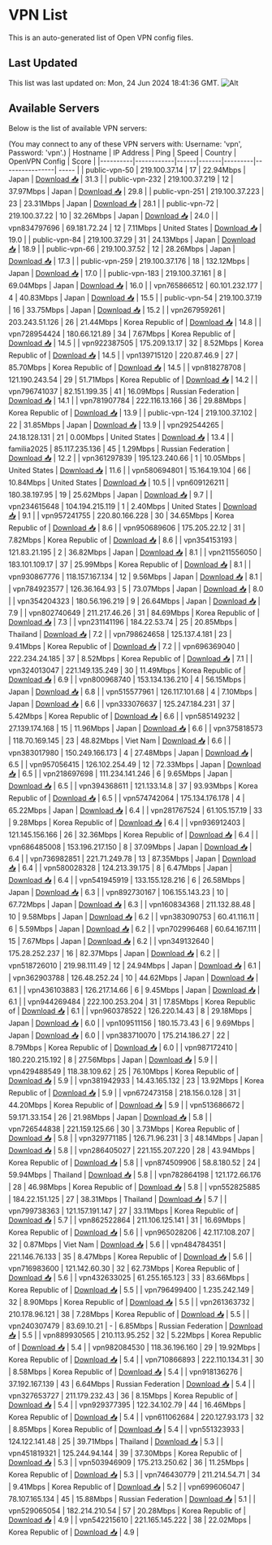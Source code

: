 # VPN List

This is an auto-generated list of Open VPN config files.

## Last Updated

This list was last updated on: Mon, 24 Jun 2024 18:41:36 GMT.
![Alt](https://repobeats.axiom.co/api/embed/186b98318ef1479477931607c1ad7d823f12451f.svg "Repobeats analytics image")

## Available Servers

Below is the list of available VPN servers:

(You may connect to any of these VPN servers with: Username: 'vpn', Password: 'vpn'.)
| Hostname | IP Address | Ping | Speed | Country | OpenVPN Config | Score |
|----------|------------|------|-------|---------|----------------| ----- |
| public-vpn-50 | 219.100.37.14 | 17 | 22.94Mbps | Japan | [Download 📥](./configs/server_0_JP.ovpn) | 31.3 |
| public-vpn-232 | 219.100.37.219 | 12 | 37.97Mbps | Japan | [Download 📥](./configs/server_1_JP.ovpn) | 29.8 |
| public-vpn-251 | 219.100.37.223 | 23 | 23.31Mbps | Japan | [Download 📥](./configs/server_2_JP.ovpn) | 28.1 |
| public-vpn-72 | 219.100.37.22 | 10 | 32.26Mbps | Japan | [Download 📥](./configs/server_3_JP.ovpn) | 24.0 |
| vpn834797696 | 69.181.72.24 | 12 | 7.11Mbps | United States | [Download 📥](./configs/server_4_US.ovpn) | 19.0 |
| public-vpn-84 | 219.100.37.29 | 31 | 24.13Mbps | Japan | [Download 📥](./configs/server_5_JP.ovpn) | 18.9 |
| public-vpn-66 | 219.100.37.52 | 12 | 28.26Mbps | Japan | [Download 📥](./configs/server_6_JP.ovpn) | 17.3 |
| public-vpn-259 | 219.100.37.176 | 18 | 132.12Mbps | Japan | [Download 📥](./configs/server_7_JP.ovpn) | 17.0 |
| public-vpn-183 | 219.100.37.161 | 8 | 69.04Mbps | Japan | [Download 📥](./configs/server_8_JP.ovpn) | 16.0 |
| vpn765866512 | 60.101.232.177 | 4 | 40.83Mbps | Japan | [Download 📥](./configs/server_9_JP.ovpn) | 15.5 |
| public-vpn-54 | 219.100.37.19 | 16 | 33.75Mbps | Japan | [Download 📥](./configs/server_10_JP.ovpn) | 15.2 |
| vpn267959261 | 203.243.51.126 | 26 | 21.44Mbps | Korea Republic of | [Download 📥](./configs/server_11_KR.ovpn) | 14.8 |
| vpn728954424 | 180.66.121.89 | 34 | 7.67Mbps | Korea Republic of | [Download 📥](./configs/server_12_KR.ovpn) | 14.5 |
| vpn922387505 | 175.209.13.17 | 32 | 8.52Mbps | Korea Republic of | [Download 📥](./configs/server_13_KR.ovpn) | 14.5 |
| vpn139715120 | 220.87.46.9 | 27 | 85.70Mbps | Korea Republic of | [Download 📥](./configs/server_14_KR.ovpn) | 14.5 |
| vpn818278708 | 121.190.243.54 | 29 | 51.71Mbps | Korea Republic of | [Download 📥](./configs/server_15_KR.ovpn) | 14.2 |
| vpn796741037 | 82.151.199.35 | 41 | 16.09Mbps | Russian Federation | [Download 📥](./configs/server_16_RU.ovpn) | 14.1 |
| vpn781907784 | 222.116.13.166 | 36 | 29.88Mbps | Korea Republic of | [Download 📥](./configs/server_17_KR.ovpn) | 13.9 |
| public-vpn-124 | 219.100.37.102 | 22 | 31.85Mbps | Japan | [Download 📥](./configs/server_18_JP.ovpn) | 13.9 |
| vpn292544265 | 24.18.128.131 | 21 | 0.00Mbps | United States | [Download 📥](./configs/server_19_US.ovpn) | 13.4 |
| familia2025 | 85.117.235.136 | 45 | 1.29Mbps | Russian Federation | [Download 📥](./configs/server_20_RU.ovpn) | 12.2 |
| vpn361297839 | 195.123.240.66 | 1 | 10.05Mbps | United States | [Download 📥](./configs/server_21_US.ovpn) | 11.6 |
| vpn580694801 | 15.164.19.104 | 66 | 10.84Mbps | United States | [Download 📥](./configs/server_22_US.ovpn) | 10.5 |
| vpn609126211 | 180.38.197.95 | 19 | 25.62Mbps | Japan | [Download 📥](./configs/server_23_JP.ovpn) | 9.7 |
| vpn234615648 | 104.194.215.119 | 1 | 2.40Mbps | United States | [Download 📥](./configs/server_24_US.ovpn) | 9.1 |
| vpn957241755 | 220.80.166.228 | 30 | 34.65Mbps | Korea Republic of | [Download 📥](./configs/server_25_KR.ovpn) | 8.6 |
| vpn950689606 | 175.205.22.12 | 31 | 7.82Mbps | Korea Republic of | [Download 📥](./configs/server_26_KR.ovpn) | 8.6 |
| vpn354153193 | 121.83.21.195 | 2 | 36.82Mbps | Japan | [Download 📥](./configs/server_27_JP.ovpn) | 8.1 |
| vpn211556050 | 183.101.109.17 | 37 | 25.99Mbps | Korea Republic of | [Download 📥](./configs/server_28_KR.ovpn) | 8.1 |
| vpn930867776 | 118.157.167.134 | 12 | 9.56Mbps | Japan | [Download 📥](./configs/server_29_JP.ovpn) | 8.1 |
| vpn784923577 | 126.36.164.93 | 5 | 73.07Mbps | Japan | [Download 📥](./configs/server_30_JP.ovpn) | 8.0 |
| vpn354204323 | 180.56.196.219 | 9 | 26.64Mbps | Japan | [Download 📥](./configs/server_31_JP.ovpn) | 7.9 |
| vpn802740649 | 211.217.46.26 | 31 | 84.69Mbps | Korea Republic of | [Download 📥](./configs/server_32_KR.ovpn) | 7.3 |
| vpn231141196 | 184.22.53.74 | 25 | 20.85Mbps | Thailand | [Download 📥](./configs/server_33_TH.ovpn) | 7.2 |
| vpn798624658 | 125.137.4.181 | 23 | 9.41Mbps | Korea Republic of | [Download 📥](./configs/server_34_KR.ovpn) | 7.2 |
| vpn696369040 | 222.234.24.185 | 37 | 8.52Mbps | Korea Republic of | [Download 📥](./configs/server_35_KR.ovpn) | 7.1 |
| vpn324013047 | 221.149.135.249 | 30 | 11.49Mbps | Korea Republic of | [Download 📥](./configs/server_36_KR.ovpn) | 6.9 |
| vpn800968740 | 153.134.136.210 | 4 | 56.15Mbps | Japan | [Download 📥](./configs/server_37_JP.ovpn) | 6.8 |
| vpn515577961 | 126.117.101.68 | 4 | 7.10Mbps | Japan | [Download 📥](./configs/server_38_JP.ovpn) | 6.6 |
| vpn333076637 | 125.247.184.231 | 37 | 5.42Mbps | Korea Republic of | [Download 📥](./configs/server_39_KR.ovpn) | 6.6 |
| vpn585149232 | 27.139.174.168 | 15 | 11.96Mbps | Japan | [Download 📥](./configs/server_40_JP.ovpn) | 6.6 |
| vpn375818573 | 118.70.169.145 | 23 | 48.82Mbps | Viet Nam | [Download 📥](./configs/server_41_VN.ovpn) | 6.6 |
| vpn383017980 | 150.249.166.173 | 4 | 27.48Mbps | Japan | [Download 📥](./configs/server_42_JP.ovpn) | 6.5 |
| vpn957056415 | 126.102.254.49 | 12 | 72.33Mbps | Japan | [Download 📥](./configs/server_43_JP.ovpn) | 6.5 |
| vpn218697698 | 111.234.141.246 | 6 | 9.65Mbps | Japan | [Download 📥](./configs/server_44_JP.ovpn) | 6.5 |
| vpn394368611 | 121.133.14.8 | 37 | 93.93Mbps | Korea Republic of | [Download 📥](./configs/server_45_KR.ovpn) | 6.5 |
| vpn574742064 | 175.134.176.178 | 4 | 65.22Mbps | Japan | [Download 📥](./configs/server_46_JP.ovpn) | 6.4 |
| vpn281767524 | 61.105.157.19 | 33 | 9.28Mbps | Korea Republic of | [Download 📥](./configs/server_47_KR.ovpn) | 6.4 |
| vpn936912403 | 121.145.156.166 | 26 | 32.36Mbps | Korea Republic of | [Download 📥](./configs/server_48_KR.ovpn) | 6.4 |
| vpn686485008 | 153.196.217.150 | 8 | 37.09Mbps | Japan | [Download 📥](./configs/server_49_JP.ovpn) | 6.4 |
| vpn736982851 | 221.71.249.78 | 13 | 87.35Mbps | Japan | [Download 📥](./configs/server_50_JP.ovpn) | 6.4 |
| vpn580028328 | 124.213.39.175 | 8 | 6.47Mbps | Japan | [Download 📥](./configs/server_51_JP.ovpn) | 6.4 |
| vpn541945919 | 133.155.128.216 | 6 | 26.58Mbps | Japan | [Download 📥](./configs/server_52_JP.ovpn) | 6.3 |
| vpn892730167 | 106.155.143.23 | 10 | 67.72Mbps | Japan | [Download 📥](./configs/server_53_JP.ovpn) | 6.3 |
| vpn160834368 | 211.132.88.48 | 10 | 9.58Mbps | Japan | [Download 📥](./configs/server_54_JP.ovpn) | 6.2 |
| vpn383090753 | 60.41.116.11 | 6 | 5.59Mbps | Japan | [Download 📥](./configs/server_55_JP.ovpn) | 6.2 |
| vpn702996468 | 60.64.167.111 | 15 | 7.67Mbps | Japan | [Download 📥](./configs/server_56_JP.ovpn) | 6.2 |
| vpn349132640 | 175.28.252.237 | 16 | 82.37Mbps | Japan | [Download 📥](./configs/server_57_JP.ovpn) | 6.2 |
| vpn518726010 | 219.98.111.49 | 12 | 24.94Mbps | Japan | [Download 📥](./configs/server_58_JP.ovpn) | 6.1 |
| vpn362903788 | 126.48.252.24 | 10 | 44.62Mbps | Japan | [Download 📥](./configs/server_59_JP.ovpn) | 6.1 |
| vpn436103883 | 126.217.14.66 | 6 | 9.45Mbps | Japan | [Download 📥](./configs/server_60_JP.ovpn) | 6.1 |
| vpn944269484 | 222.100.253.204 | 31 | 17.85Mbps | Korea Republic of | [Download 📥](./configs/server_61_KR.ovpn) | 6.1 |
| vpn960378522 | 126.220.14.43 | 8 | 29.18Mbps | Japan | [Download 📥](./configs/server_62_JP.ovpn) | 6.0 |
| vpn109511156 | 180.15.73.43 | 6 | 9.69Mbps | Japan | [Download 📥](./configs/server_63_JP.ovpn) | 6.0 |
| vpn383710070 | 175.214.186.27 | 22 | 8.79Mbps | Korea Republic of | [Download 📥](./configs/server_64_KR.ovpn) | 6.0 |
| vpn987172410 | 180.220.215.192 | 8 | 27.56Mbps | Japan | [Download 📥](./configs/server_65_JP.ovpn) | 5.9 |
| vpn429488549 | 118.38.109.62 | 25 | 76.10Mbps | Korea Republic of | [Download 📥](./configs/server_66_KR.ovpn) | 5.9 |
| vpn381942933 | 14.43.165.132 | 23 | 13.92Mbps | Korea Republic of | [Download 📥](./configs/server_67_KR.ovpn) | 5.9 |
| vpn672473158 | 218.156.0.128 | 31 | 44.20Mbps | Korea Republic of | [Download 📥](./configs/server_68_KR.ovpn) | 5.9 |
| vpn513686672 | 59.171.33.154 | 26 | 21.98Mbps | Japan | [Download 📥](./configs/server_69_JP.ovpn) | 5.8 |
| vpn726544838 | 221.159.125.66 | 30 | 3.73Mbps | Korea Republic of | [Download 📥](./configs/server_70_KR.ovpn) | 5.8 |
| vpn329771185 | 126.71.96.231 | 3 | 48.14Mbps | Japan | [Download 📥](./configs/server_71_JP.ovpn) | 5.8 |
| vpn286405027 | 221.155.207.220 | 28 | 43.94Mbps | Korea Republic of | [Download 📥](./configs/server_72_KR.ovpn) | 5.8 |
| vpn874509906 | 58.8.180.52 | 24 | 59.94Mbps | Thailand | [Download 📥](./configs/server_73_TH.ovpn) | 5.8 |
| vpn782864198 | 121.172.66.176 | 28 | 46.98Mbps | Korea Republic of | [Download 📥](./configs/server_74_KR.ovpn) | 5.8 |
| vpn552825885 | 184.22.151.125 | 27 | 38.31Mbps | Thailand | [Download 📥](./configs/server_75_TH.ovpn) | 5.7 |
| vpn799738363 | 121.157.191.147 | 27 | 33.11Mbps | Korea Republic of | [Download 📥](./configs/server_76_KR.ovpn) | 5.7 |
| vpn862522864 | 211.106.125.141 | 31 | 16.69Mbps | Korea Republic of | [Download 📥](./configs/server_77_KR.ovpn) | 5.6 |
| vpn965028206 | 42.117.108.207 | 32 | 0.87Mbps | Viet Nam | [Download 📥](./configs/server_78_VN.ovpn) | 5.6 |
| vpn484784351 | 221.146.76.133 | 35 | 8.47Mbps | Korea Republic of | [Download 📥](./configs/server_79_KR.ovpn) | 5.6 |
| vpn716983600 | 121.142.60.30 | 32 | 62.73Mbps | Korea Republic of | [Download 📥](./configs/server_80_KR.ovpn) | 5.6 |
| vpn432633025 | 61.255.165.123 | 33 | 83.66Mbps | Korea Republic of | [Download 📥](./configs/server_81_KR.ovpn) | 5.5 |
| vpn796499400 | 1.235.242.149 | 32 | 8.90Mbps | Korea Republic of | [Download 📥](./configs/server_82_KR.ovpn) | 5.5 |
| vpn261363732 | 210.178.96.121 | 38 | 7.28Mbps | Korea Republic of | [Download 📥](./configs/server_83_KR.ovpn) | 5.5 |
| vpn240307479 | 83.69.10.21 | - | 6.85Mbps | Russian Federation | [Download 📥](./configs/server_84_RU.ovpn) | 5.5 |
| vpn889930565 | 210.113.95.252 | 32 | 5.22Mbps | Korea Republic of | [Download 📥](./configs/server_85_KR.ovpn) | 5.4 |
| vpn982084530 | 118.36.196.160 | 29 | 19.92Mbps | Korea Republic of | [Download 📥](./configs/server_86_KR.ovpn) | 5.4 |
| vpn710866893 | 222.110.134.31 | 30 | 8.58Mbps | Korea Republic of | [Download 📥](./configs/server_87_KR.ovpn) | 5.4 |
| vpn918136276 | 37.192.167.139 | 43 | 6.64Mbps | Russian Federation | [Download 📥](./configs/server_88_RU.ovpn) | 5.4 |
| vpn327653727 | 211.179.232.43 | 36 | 8.15Mbps | Korea Republic of | [Download 📥](./configs/server_89_KR.ovpn) | 5.4 |
| vpn929377395 | 122.34.102.79 | 44 | 16.46Mbps | Korea Republic of | [Download 📥](./configs/server_90_KR.ovpn) | 5.4 |
| vpn611062684 | 220.127.93.173 | 32 | 8.85Mbps | Korea Republic of | [Download 📥](./configs/server_91_KR.ovpn) | 5.4 |
| vpn551323933 | 124.122.141.48 | 25 | 39.71Mbps | Thailand | [Download 📥](./configs/server_92_TH.ovpn) | 5.3 |
| vpn451819321 | 125.244.94.144 | 39 | 37.30Mbps | Korea Republic of | [Download 📥](./configs/server_93_KR.ovpn) | 5.3 |
| vpn503946909 | 175.213.250.62 | 36 | 11.25Mbps | Korea Republic of | [Download 📥](./configs/server_94_KR.ovpn) | 5.3 |
| vpn746430779 | 211.214.54.71 | 34 | 9.41Mbps | Korea Republic of | [Download 📥](./configs/server_95_KR.ovpn) | 5.2 |
| vpn699606047 | 78.107.165.134 | 45 | 15.88Mbps | Russian Federation | [Download 📥](./configs/server_96_RU.ovpn) | 5.1 |
| vpn529065054 | 182.214.210.54 | 57 | 20.28Mbps | Korea Republic of | [Download 📥](./configs/server_97_KR.ovpn) | 4.9 |
| vpn542215610 | 221.165.145.222 | 38 | 22.02Mbps | Korea Republic of | [Download 📥](./configs/server_98_KR.ovpn) | 4.9 |
